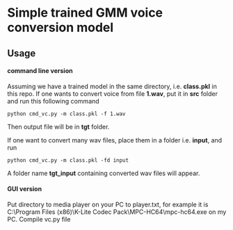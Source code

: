 # Simple trained GMM voice conversion model
## Usage
#### command line version
Assuming we have a trained model in the same directory, i.e. **class.pkl** in this repo. If one wants to convert voice from file **1.wav**, put it in **src** folder and run this following command
```
python cmd_vc.py -m class.pkl -f 1.wav
```
Then output file will be in **tgt** folder.

If one want to convert many wav files, place them in a folder i.e. **input**, and run 
```
python cmd_vc.py -m class.pkl -fd input
```
A folder name **tgt_input** containing converted wav files will appear.
#### GUI version
Put directory to media player on your PC to player.txt, for example it is C:\Program Files (x86)\K-Lite Codec Pack\MPC-HC64\mpc-hc64.exe on my PC. Compile vc.py file
